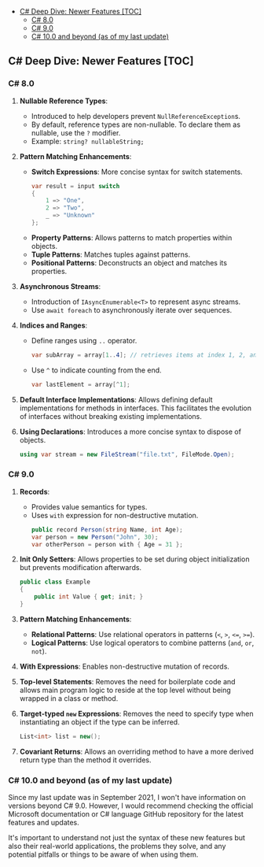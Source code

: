 


- [C# Deep Dive: Newer Features \[TOC\]](#c-deep-dive-newer-features-toc)
  - [C# 8.0](#c-80)
  - [C# 9.0](#c-90)
  - [C# 10.0 and beyond (as of my last update)](#c-100-and-beyond-as-of-my-last-update)

## C# Deep Dive: Newer Features [TOC]
### C# 8.0

1. **Nullable Reference Types**: 
    - Introduced to help developers prevent `NullReferenceException`s.
    - By default, reference types are non-nullable. To declare them as nullable, use the `?` modifier.
    - Example: `string? nullableString;`
    
2. **Pattern Matching Enhancements**:
    - **Switch Expressions**: More concise syntax for switch statements.
      ```csharp
      var result = input switch
      {
          1 => "One",
          2 => "Two",
          _ => "Unknown"
      };
      ```
    - **Property Patterns**: Allows patterns to match properties within objects.
    - **Tuple Patterns**: Matches tuples against patterns.
    - **Positional Patterns**: Deconstructs an object and matches its properties.

3. **Asynchronous Streams**:
    - Introduction of `IAsyncEnumerable<T>` to represent async streams.
    - Use `await foreach` to asynchronously iterate over sequences.

4. **Indices and Ranges**:
    - Define ranges using `..` operator.
      ```csharp
      var subArray = array[1..4]; // retrieves items at index 1, 2, and 3.
      ```
    - Use `^` to indicate counting from the end.
      ```csharp
      var lastElement = array[^1];
      ```

5. **Default Interface Implementations**: Allows defining default implementations for methods in interfaces. This facilitates the evolution of interfaces without breaking existing implementations.

6. **Using Declarations**: Introduces a more concise syntax to dispose of objects.
   ```csharp
   using var stream = new FileStream("file.txt", FileMode.Open);
   ```

### C# 9.0

1. **Records**:
    - Provides value semantics for types.
    - Uses `with` expression for non-destructive mutation.
      ```csharp
      public record Person(string Name, int Age);
      var person = new Person("John", 30);
      var otherPerson = person with { Age = 31 };
      ```

2. **Init Only Setters**: Allows properties to be set during object initialization but prevents modification afterwards.
    ```csharp
    public class Example
    {
        public int Value { get; init; }
    }
    ```

3. **Pattern Matching Enhancements**:
    - **Relational Patterns**: Use relational operators in patterns (`<`, `>`, `<=`, `>=`).
    - **Logical Patterns**: Use logical operators to combine patterns (`and`, `or`, `not`).

4. **With Expressions**: Enables non-destructive mutation of records.

5. **Top-level Statements**: Removes the need for boilerplate code and allows main program logic to reside at the top level without being wrapped in a class or method.

6. **Target-typed `new` Expressions**: Removes the need to specify type when instantiating an object if the type can be inferred.
    ```csharp
    List<int> list = new();
    ```

7. **Covariant Returns**: Allows an overriding method to have a more derived return type than the method it overrides.

### C# 10.0 and beyond (as of my last update)

Since my last update was in September 2021, I won't have information on versions beyond C# 9.0. However, I would recommend checking the official Microsoft documentation or C# language GitHub repository for the latest features and updates.

It's important to understand not just the syntax of these new features but also their real-world applications, the problems they solve, and any potential pitfalls or things to be aware of when using them.